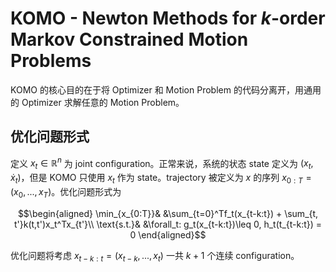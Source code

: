 # KOMO - Newton Methods for $k$-order Markov Constrained Motion Problems
KOMO 的核心目的在于将 Optimizer 和 Motion Problem 的代码分离开，用通用的 Optimizer 求解任意的 Motion Problem。

## 优化问题形式
定义 $x_t\in \mathbb{R}^n$ 为 joint configuration。正常来说，系统的状态 state 定义为 $(x_t, \dot{x}_t)$，但是 KOMO 只使用 $x_t$ 作为 state。trajectory 被定义为 $x$ 的序列 $x_{0:T} = (x_0, ..., x_T)$。优化问题形式为 

$$\begin{aligned}
\min_{x_{0:T}}&  &\sum_{t=0}^Tf_t(x_{t-k:t}) + \sum_{t, t'}k(t,t')x_t^Tx_{t'}\\
\text{s.t.}&  &\forall_t: g_t(x_{t-k:t})\leq 0, h_t(t_{t-k:t}) = 0
\end{aligned}$$

优化问题将考虑 $x_{t-k:t} = (x_{t-k}, ..., x_t )$ 一共 $k+1$ 个连续 configuration。